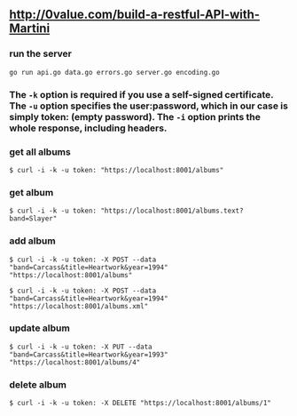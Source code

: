 ## http://0value.com/build-a-restful-API-with-Martini

### run the server

	go run api.go data.go errors.go server.go encoding.go
	

### The `-k` option is required if you use a self-signed certificate. The `-u` option specifies the user:password, which in our case is simply token: (empty password). The `-i` option prints the whole response, including headers.

### get all albums

	$ curl -i -k -u token: "https://localhost:8001/albums"

### get album

	$ curl -i -k -u token: "https://localhost:8001/albums.text?band=Slayer"

### add album
	
	$ curl -i -k -u token: -X POST --data "band=Carcass&title=Heartwork&year=1994" "https://localhost:8001/albums"

	$ curl -i -k -u token: -X POST --data "band=Carcass&title=Heartwork&year=1994" "https://localhost:8001/albums.xml"

### update album

	$ curl -i -k -u token: -X PUT --data "band=Carcass&title=Heartwork&year=1993" "https://localhost:8001/albums/4"

### delete album

	$ curl -i -k -u token: -X DELETE "https://localhost:8001/albums/1"
